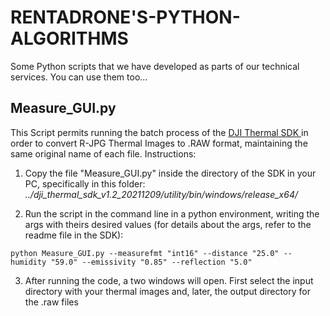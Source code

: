 # RENTADRONE'S-PYTHON-ALGORITHMS
Some Python scripts that we have developed as parts of our technical services. You can use them too...

## Measure_GUI.py
This Script permits running the batch process of the [DJI Thermal SDK ](https://www.dji.com/downloads/softwares/dji-thermal-sdk) in order to convert R-JPG Thermal Images to .RAW format, maintaining the same original name of each file.
Instructions: 
1. Copy the file "Measure_GUI.py" inside the directory of the SDK in your PC, specifically in this folder: *../dji_thermal_sdk_v1.2_20211209/utility/bin/windows/release_x64/*

3. Run the script in the command line in a python environment, writing the args with theirs desired values (for details about the args, refer to the readme file in the SDK): 
  
  ```python Measure_GUI.py --measurefmt "int16" --distance "25.0" --humidity "59.0" --emissivity "0.85" --reflection "5.0"```
  
3. After running the code, a two windows will open. First select the input directory with your thermal images and, later, the output directory for the .raw files
